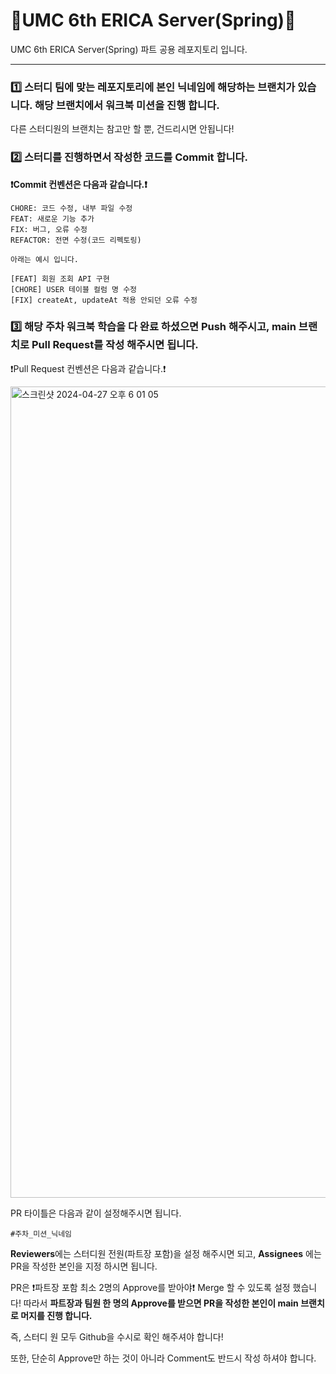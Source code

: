 # 💚UMC 6th ERICA Server(Spring)💚

UMC 6th ERICA Server(Spring) 파트 공용 레포지토리 입니다. 

---

### 1️⃣ 스터디 팀에 맞는 레포지토리에 본인 닉네임에 해당하는 브랜치가 있습니다. 해당 브랜치에서 워크북 미션을 진행 합니다. 
다른 스터디원의 브랜치는 참고만 할 뿐, 건드리시면 안됩니다!



### 2️⃣ 스터디를 진행하면서 작성한 코드를 Commit 합니다.  
**❗️Commit 컨벤션은 다음과 같습니다.❗️**

```
CHORE: 코드 수정, 내부 파일 수정 
FEAT: 새로운 기능 추가
FIX: 버그, 오류 수정
REFACTOR: 전면 수정(코드 리펙토링)

아래는 예시 입니다. 

[FEAT] 회원 조회 API 구현 
[CHORE] USER 테이블 컬럼 명 수정
[FIX] createAt, updateAt 적용 안되던 오류 수정
```


### 3️⃣ 해당 주차 워크북 학습을 다 완료 하셨으면 Push 해주시고, main 브랜치로 Pull Request를 작성 해주시면 됩니다. 

❗️Pull Request 컨벤션은 다음과 같습니다.❗️ 

<img width="1298" alt="스크린샷 2024-04-27 오후 6 01 05" src="https://github.com/UMC-6th-ERICA-Server-Spring/.github/assets/77945998/4a719428-0f68-42fd-982d-fcbb7f4e4a55">


PR 타이틀은 다음과 같이 설정해주시면 됩니다.

```
#주차_미션_닉네임
```

**Reviewers**에는 스터디원 전원(파트장 포함)을 설정 해주시면 되고, **Assignees** 에는 PR을 작성한 본인을 지정 하시면 됩니다.

PR은 ❗️파트장 포함 최소 2명의 Approve를 받아야❗️ Merge 할 수 있도록 설정 했습니다! 
따라서  **파트장과 팀원 한 명의 Approve를 받으면 PR을 작성한 본인이 main 브랜치로 머지를 진행 합니다.** 

즉, 스터디 원 모두 Github을 수시로 확인 해주셔야 합니다! 

또한, 단순히 Approve만 하는 것이 아니라 Comment도 반드시 작성 하셔야 합니다. 

